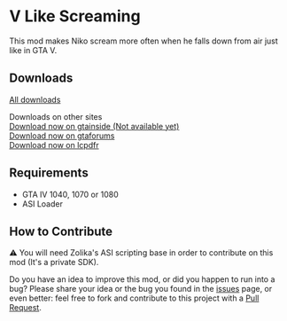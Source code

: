 # V Like Screaming
This mod makes Niko scream more often when he falls down from air just like in GTA V.

## Downloads
[All downloads](https://github.com/ClonkAndre/VLikeScreaming/releases)  

Downloads on other sites  
[Download now on gtainside (Not available yet)](https://www.google.com)  
[Download now on gtaforums](https://gtaforums.com/topic/980257-v-like-screaming/)  
[Download now on lcpdfr](https://www.lcpdfr.com/downloads/gta4mods/scripts/38345-v-like-screaming/)

## Requirements
- GTA IV 1040, 1070 or 1080  
- ASI Loader

## How to Contribute
⚠ You will need Zolika's ASI scripting base in order to contribute on this mod (It's a private SDK).  
  
Do you have an idea to improve this mod, or did you happen to run into a bug? Please share your idea or the bug you found in the [issues](https://github.com/ClonkAndre/VLikeScreaming/issues) page, or even better: feel free to fork and contribute to this project with a [Pull Request](https://github.com/ClonkAndre/VLikeScreaming/pulls).
